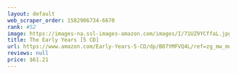 ```yaml
---
layout: default 
﻿web_scraper_order: 1582906734-6670
rank: #52
image: https://images-na.ssl-images-amazon.com/images/I/71UZ9YCffaL.jpg
title: The Early Years [5 CD]
url: https://www.amazon.com/Early-Years-5-CD/dp/B07YMFVQ4L/ref=zg_mw_music_52?_encoding=UTF8&psc=1&refRID=X8V12YXMQG7N6EH1X8Q3
reviews: null
price: $61.21 
---
```

